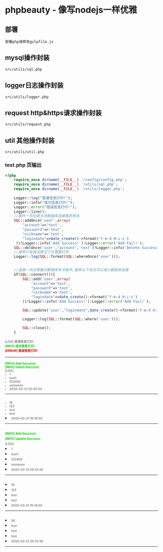 
# phpbeauty - 像写nodejs一样优雅

## 部署
    部署php请修改gulpfile.js

## mysql操作封装 
    src/utils/sql.php

## logger日志操作封装 
    src/utils/logger.php
## request http&https请求操作封装 
    src/utils/request.php
## util 其他操作封装 
    src/utils/util.php

### test.php 页输出
```php
<?php
    require_once dirname(__FILE__).'/config/config.php';
    require_once dirname(__FILE__).'/utils/sql.php';
    require_once dirname(__FILE__).'/utils/logger.php';
    
    Logger::log("普通信息打印!");
    Logger::info("成功信息打印!");
    Logger::error("错误信息打印!");
    Logger::line();
    //操作一次后就关闭数据库连接推荐用法
    SQL::addOnce('user',array(
        "account"=>'test',
        "password"=>'test',
        "nickname"=>'test',
        "logindate"=>date_create()->format('Y-m-d H:i:s')
     ))?Logger::info('Add Success!'):Logger::error('Add Fail!');
    SQL::delOnce('user',"account",'test')?Logger::info('Delete Success!'):Logger::error('Delete Fail!');
    //通常只有调试情况下才需要打开
    Logger::log(SQL::format(SQL::whereOnce('user')));
    

    //连接一次后需要对数据库多次操作,推荐以下用法可以减少数据库连接
    if(SQL::connect()){
        SQL::add('user',array(
            "account"=>'test',
            "password"=>'test',
            "nickname"=>'test',
            "logindate"=>date_create()->format('Y-m-d H:i:s')
        ))?Logger::info('Add Success!'):Logger::error('Add Fail!');

        SQL::update('user',"logindate",date_create()->format('Y-m-d H:i:s'),'account','test1')?Logger::info('Update Success!'):Logger::error('Update Fail!');;

        Logger::log(SQL::format(SQL::where('user')));

        SQL::close();  
    }
```

<b><font color="#888888" size="1px">[LOG] 普通信息打印!</font></b><br/><b><font color="#00CC00" size="1px">[INFO] 成功信息打印!</font></b><br/><b><font color="#CC0000" size="1px">[ERROR] 错误信息打印!</font></b><br/><hr/><b><font color="#00CC00" size="1px">[INFO] Add Success!</font></b><br/><b><font color="#00CC00" size="1px">[INFO] Delete Success!</font></b><br/><b><font color="#888888" size="1px">[LOG] <br/><li/>1<br/><li/>test1<br/><li/>123456<br/><li/>someone<br/><li/>2020-03-31 20:30:54<hr/><br/><li/>19<br/><li/>123<br/><li/>test<br/><li/>test<br/><li/>2020-03-31 19:19:05<hr/></font></b><br/><b><font color="#00CC00" size="1px">[INFO] Add Success!</font></b><br/><b><font color="#00CC00" size="1px">[INFO] Update Success!</font></b><br/><b><font color="#888888" size="1px">[LOG] <br/><li/>1<br/><li/>test1<br/><li/>123456<br/><li/>someone<br/><li/>2020-03-31 20:31:36<hr/><br/><li/>19<br/><li/>123<br/><li/>test<br/><li/>test<br/><li/>2020-03-31 19:19:05<hr/><br/><li/>58<br/><li/>test<br/><li/>test<br/><li/>test<br/><li/>2020-03-31 20:31:36<hr/></font></b><br/>
